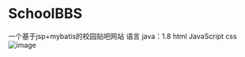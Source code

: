 # SchoolBBS
一个基于jsp+mybatis的校园贴吧网站
语言 java：1.8 html JavaScript css
![image](https://github.com/user-attachments/assets/2f8c8044-5fab-4bd8-9677-aac18b8b5abc)

